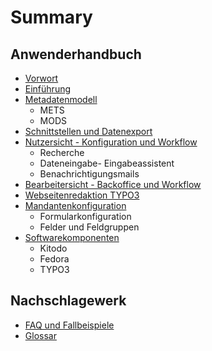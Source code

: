 # Summary

## Anwenderhandbuch

* [Vorwort](README.md)
* [Einführung](chapter1.md)
* [Metadatenmodell](metadatenmodell.md)
  * METS
  * MODS
* [Schnittstellen und Datenexport](interfaces.md)
* [Nutzersicht - Konfiguration und Workflow](nutzersicht-konfiguration-und-workflow.md)
  * Recherche
  * Dateneingabe- Eingabeassistent
  * Benachrichtigungsmails
* [Bearbeitersicht - Backoffice und Workflow](bearbeitersicht-backoffice-und-workflow.md)
* [Webseitenredaktion TYPO3](webseitenredaktion-typo3.md)
* [Mandantenkonfiguration](mandantenkonfiguration.md)
  * Formularkonfiguration
  * Felder und Feldgruppen
* [Softwarekomponenten](softwarekomponenten.md)
  * Kitodo
  * Fedora
  * TYPO3

## Nachschlagewerk

* [FAQ und Fallbeispiele](nachschlagewerk/faq-und-fallbeispiele.md)
* [Glossar](nachschlagewerk/glossar.md)

